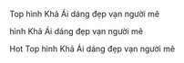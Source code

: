 Top hình Khả Ái dáng đẹp vạn người mê

hình Khả Ái dáng đẹp vạn người mê

Hot Top hình Khả Ái dáng đẹp vạn người mê

